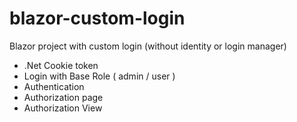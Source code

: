 # blazor-custom-login

Blazor project with custom login (without identity or login manager) 

- .Net Cookie token
- Login with Base Role ( admin / user )  
- Authentication 
- Authorization page 
- Authorization View 

